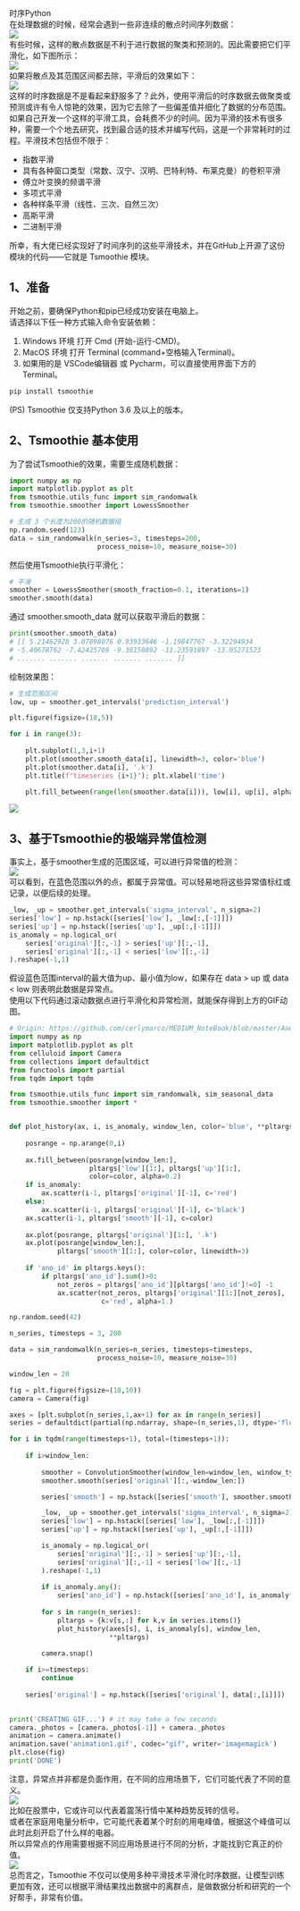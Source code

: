 时序Python<br />在处理数据的时候，经常会遇到一些非连续的散点时间序列数据：<br />![](https://cdn.nlark.com/yuque/0/2022/png/396745/1650113487708-35976530-c873-4c58-8166-43d11ba2adda.png#clientId=u6b965bcb-05e8-4&from=paste&id=uc8b38b4c&originHeight=930&originWidth=985&originalType=url&ratio=1&rotation=0&showTitle=false&status=done&style=shadow&taskId=u32e130e5-4546-4c02-af83-f57a41a975f&title=)<br />有些时候，这样的散点数据是不利于进行数据的聚类和预测的。因此需要把它们平滑化，如下图所示：<br />![](https://cdn.nlark.com/yuque/0/2022/png/396745/1650113487742-2aa4cbce-0b73-47fb-81c0-3bb8c9e5c119.png#clientId=u6b965bcb-05e8-4&from=paste&id=u90bb1091&originHeight=956&originWidth=983&originalType=url&ratio=1&rotation=0&showTitle=false&status=done&style=shadow&taskId=u98b2a544-5b47-49de-b2b7-96d9b4d0039&title=)<br />如果将散点及其范围区间都去除，平滑后的效果如下：<br />![](https://cdn.nlark.com/yuque/0/2022/png/396745/1650113487769-7674bec3-d87e-4f42-ae27-10efa8417913.png#clientId=u6b965bcb-05e8-4&from=paste&id=uf25bb10b&originHeight=932&originWidth=941&originalType=url&ratio=1&rotation=0&showTitle=false&status=done&style=shadow&taskId=uf5006c51-052f-4c2a-8bfe-bf46babd122&title=)<br />这样的时序数据是不是看起来舒服多了？此外，使用平滑后的时序数据去做聚类或预测或许有令人惊艳的效果，因为它去除了一些偏差值并细化了数据的分布范围。<br />如果自己开发一个这样的平滑工具，会耗费不少的时间。因为平滑的技术有很多种，需要一个个地去研究，找到最合适的技术并编写代码，这是一个非常耗时的过程。平滑技术包括但不限于：

- 指数平滑
- 具有各种窗口类型（常数、汉宁、汉明、巴特利特、布莱克曼）的卷积平滑
- 傅立叶变换的频谱平滑
- 多项式平滑
- 各种样条平滑（线性、三次、自然三次）
- 高斯平滑
- 二进制平滑

所幸，有大佬已经实现好了时间序列的这些平滑技术，并在GitHub上开源了这份模块的代码——它就是 Tsmoothie 模块。
<a name="FIFrW"></a>
## 1、准备
开始之前，要确保Python和pip已经成功安装在电脑上。<br />请选择以下任一种方式输入命令安装依赖：

1. Windows 环境 打开 Cmd (开始-运行-CMD)。
2. MacOS 环境 打开 Terminal (command+空格输入Terminal)。
3. 如果用的是 VSCode编辑器 或 Pycharm，可以直接使用界面下方的Terminal。
```bash
pip install tsmoothie
```
(PS) Tsmoothie 仅支持Python 3.6 及以上的版本。
<a name="jaswL"></a>
## 2、Tsmoothie 基本使用
为了尝试Tsmoothie的效果，需要生成随机数据：
```python
import numpy as np
import matplotlib.pyplot as plt
from tsmoothie.utils_func import sim_randomwalk
from tsmoothie.smoother import LowessSmoother

# 生成 3 个长度为200的随机数据组
np.random.seed(123)
data = sim_randomwalk(n_series=3, timesteps=200,
                      process_noise=10, measure_noise=30)
```
然后使用Tsmoothie执行平滑化：
```python
# 平滑
smoother = LowessSmoother(smooth_fraction=0.1, iterations=1)
smoother.smooth(data)
```
通过 smoother.smooth_data 就可以获取平滑后的数据：
```python
print(smoother.smooth_data)
# [[ 5.21462928 3.07898076 0.93933646 -1.19847767 -3.32294934
# -5.40678762 -7.42425709 -9.36150892 -11.23591897 -13.05271523
# ....... ....... ....... ....... ....... ]]
```
绘制效果图：
```python
# 生成范围区间
low, up = smoother.get_intervals('prediction_interval')

plt.figure(figsize=(18,5))

for i in range(3):
    
    plt.subplot(1,3,i+1)
    plt.plot(smoother.smooth_data[i], linewidth=3, color='blue')
    plt.plot(smoother.data[i], '.k')
    plt.title(f"timeseries {i+1}"); plt.xlabel('time')

    plt.fill_between(range(len(smoother.data[i])), low[i], up[i], alpha=0.3)
```
![](https://cdn.nlark.com/yuque/0/2022/png/396745/1650113487813-95e1168b-3f3d-4703-8d6e-a8c446ac3584.png#clientId=u6b965bcb-05e8-4&from=paste&id=u13bb8a55&originHeight=333&originWidth=1053&originalType=url&ratio=1&rotation=0&showTitle=false&status=done&style=shadow&taskId=u8ee425f7-64b5-45c0-b6d4-2c5599bb6b4&title=)
<a name="YzOJn"></a>
## 3、基于Tsmoothie的极端异常值检测
事实上，基于smoother生成的范围区域，可以进行异常值的检测：<br />![](https://cdn.nlark.com/yuque/0/2022/gif/396745/1650113487779-3235606f-5548-4194-92b1-bf1dbf87fe50.gif#clientId=u6b965bcb-05e8-4&from=paste&id=u01100f96&originHeight=600&originWidth=1080&originalType=url&ratio=1&rotation=0&showTitle=false&status=done&style=shadow&taskId=u735fa1aa-b84d-403f-b43f-f8a4d1dffbd&title=)<br />可以看到，在蓝色范围以外的点，都属于异常值。可以轻易地将这些异常值标红或记录，以便后续的处理。
```python
_low, _up = smoother.get_intervals('sigma_interval', n_sigma=2)
series['low'] = np.hstack([series['low'], _low[:,[-1]]])
series['up'] = np.hstack([series['up'], _up[:,[-1]]])
is_anomaly = np.logical_or(
    series['original'][:,-1] > series['up'][:,-1],
    series['original'][:,-1] < series['low'][:,-1]
).reshape(-1,1)
```
假设蓝色范围interval的最大值为up、最小值为low，如果存在 data > up 或 data < low 则表明此数据是异常点。<br />使用以下代码通过滚动数据点进行平滑化和异常检测，就能保存得到上方的GIF动图。
```python
# Origin: https://github.com/cerlymarco/MEDIUM_NoteBook/blob/master/Anomaly_Detection_RealTime/Anomaly_Detection_RealTime.ipynb
import numpy as np
import matplotlib.pyplot as plt
from celluloid import Camera
from collections import defaultdict
from functools import partial
from tqdm import tqdm

from tsmoothie.utils_func import sim_randomwalk, sim_seasonal_data
from tsmoothie.smoother import *


def plot_history(ax, i, is_anomaly, window_len, color='blue', **pltargs):
    
    posrange = np.arange(0,i)
    
    ax.fill_between(posrange[window_len:],
                    pltargs['low'][1:], pltargs['up'][1:],
                    color=color, alpha=0.2)
    if is_anomaly:
        ax.scatter(i-1, pltargs['original'][-1], c='red')
    else:
        ax.scatter(i-1, pltargs['original'][-1], c='black')
    ax.scatter(i-1, pltargs['smooth'][-1], c=color)
    
    ax.plot(posrange, pltargs['original'][1:], '.k')
    ax.plot(posrange[window_len:],
            pltargs['smooth'][1:], color=color, linewidth=3)
    
    if 'ano_id' in pltargs.keys():
        if pltargs['ano_id'].sum()>0:
            not_zeros = pltargs['ano_id'][pltargs['ano_id']!=0] -1
            ax.scatter(not_zeros, pltargs['original'][1:][not_zeros],
                       c='red', alpha=1.)

np.random.seed(42)

n_series, timesteps = 3, 200

data = sim_randomwalk(n_series=n_series, timesteps=timesteps,
                      process_noise=10, measure_noise=30)

window_len = 20

fig = plt.figure(figsize=(18,10))
camera = Camera(fig)

axes = [plt.subplot(n_series,1,ax+1) for ax in range(n_series)]
series = defaultdict(partial(np.ndarray, shape=(n_series,1), dtype='float32'))

for i in tqdm(range(timesteps+1), total=(timesteps+1)):
    
    if i>window_len:
    
        smoother = ConvolutionSmoother(window_len=window_len, window_type='ones')
        smoother.smooth(series['original'][:,-window_len:])

        series['smooth'] = np.hstack([series['smooth'], smoother.smooth_data[:,[-1]]])

        _low, _up = smoother.get_intervals('sigma_interval', n_sigma=2)
        series['low'] = np.hstack([series['low'], _low[:,[-1]]])
        series['up'] = np.hstack([series['up'], _up[:,[-1]]])

        is_anomaly = np.logical_or(
            series['original'][:,-1] > series['up'][:,-1],
            series['original'][:,-1] < series['low'][:,-1]
        ).reshape(-1,1)
        
        if is_anomaly.any():
            series['ano_id'] = np.hstack([series['ano_id'], is_anomaly*i]).astype(int)
            
        for s in range(n_series):
            pltargs = {k:v[s,:] for k,v in series.items()}
            plot_history(axes[s], i, is_anomaly[s], window_len,
                         **pltargs)

        camera.snap()
        
    if i>=timesteps:
        continue
    
    series['original'] = np.hstack([series['original'], data[:,[i]]])

    
print('CREATING GIF...') # it may take a few seconds
camera._photos = [camera._photos[-1]] + camera._photos
animation = camera.animate()
animation.save('animation1.gif', codec="gif", writer='imagemagick')
plt.close(fig)
print('DONE')
```
注意，异常点并非都是负面作用，在不同的应用场景下，它们可能代表了不同的意义。<br />![](https://cdn.nlark.com/yuque/0/2022/png/396745/1650113488093-83a11873-5216-421f-86bb-f58690288ad0.png#clientId=u6b965bcb-05e8-4&from=paste&id=u0e0844a1&originHeight=583&originWidth=532&originalType=url&ratio=1&rotation=0&showTitle=false&status=done&style=shadow&taskId=u29c67246-3e14-4f14-9ee8-110d2254200&title=)<br />比如在股票中，它或许可以代表着震荡行情中某种趋势反转的信号。<br />或者在家庭用电量分析中，它可能代表着某个时刻的用电峰值，根据这个峰值可以此时此刻开启了什么样的电器。<br />所以异常点的作用需要根据不同应用场景进行不同的分析，才能找到它真正的价值。<br />![](https://cdn.nlark.com/yuque/0/2022/png/396745/1650113488104-1046caee-d979-4b95-87b5-833f17c2df35.png#clientId=u6b965bcb-05e8-4&from=paste&id=ud529dc3c&originHeight=373&originWidth=703&originalType=url&ratio=1&rotation=0&showTitle=false&status=done&style=shadow&taskId=uacdc0c70-3719-468e-8fa0-6a7fb652b48&title=)<br />总而言之，Tsmoothie 不仅可以使用多种平滑技术平滑化时序数据，让模型训练更加有效，还可以根据平滑结果找出数据中的离群点，是做数据分析和研究的一个好帮手，非常有价值。
